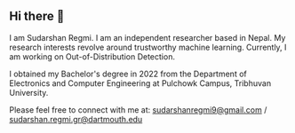 ## Hi there 👋

I am Sudarshan Regmi. I am an independent researcher based in Nepal. My research interests revolve around trustworthy machine learning. Currently, I am working on Out-of-Distribution Detection.

I obtained my Bachelor's degree in 2022 from the Department of Electronics and Computer Engineering at Pulchowk Campus, Tribhuvan University.

Please feel free to connect with me at: sudarshanregmi9@gmail.com / sudarshan.regmi.gr@dartmouth.edu
<!--
**sudarshanregmi/sudarshanregmi** is a ✨ _special_ ✨ repository because its `README.md` (this file) appears on your GitHub profile.

Here are some ideas to get you started:

- 🔭 I’m currently working on ...
- 🌱 I’m currently learning ...
- 👯 I’m looking to collaborate on ...
- 🤔 I’m looking for help with ...
- 💬 Ask me about ...
- 📫 How to reach me: ...
- 😄 Pronouns: ...
- ⚡ Fun fact: ...
-->
